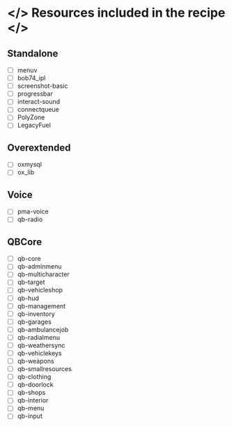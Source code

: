 # </> Resources included in the recipe </>

## Standalone
- [ ] menuv
- [ ] bob74_ipl
- [ ] screenshot-basic
- [ ] progressbar
- [ ] interact-sound
- [ ] connectqueue
- [ ] PolyZone
- [ ] LegacyFuel
## Overextended
- [ ] oxmysql
- [ ] ox_lib
## Voice
- [ ] pma-voice
- [ ] qb-radio
## QBCore
- [ ] qb-core
- [ ] qb-adminmenu
- [ ] qb-multicharacter
- [ ] qb-target
- [ ] qb-vehicleshop
- [ ] qb-hud
- [ ] qb-management
- [ ] qb-inventory
- [ ] qb-garages
- [ ] qb-ambulancejob
- [ ] qb-radialmenu
- [ ] qb-weathersync
- [ ] qb-vehiclekeys
- [ ] qb-weapons
- [ ] qb-smallresources
- [ ] qb-clothing
- [ ] qb-doorlock
- [ ] qb-shops
- [ ] qb-interior
- [ ] qb-menu
- [ ] qb-input
